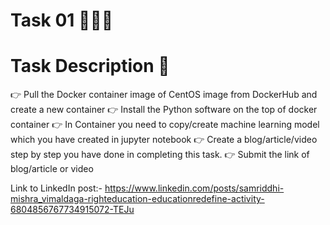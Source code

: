 # Task 01 👨🏻‍💻

# Task Description 📄

👉 Pull the Docker container image of CentOS image from DockerHub and create a new container
👉 Install the Python software on the top of docker container
👉 In Container you need to copy/create machine learning model which you have created in jupyter notebook
👉 Create a blog/article/video step by step you have done in completing this task. 
👉 Submit the link of blog/article or video 

Link to LinkedIn post:- https://www.linkedin.com/posts/samriddhi-mishra_vimaldaga-righteducation-educationredefine-activity-6804856767734915072-TEJu
